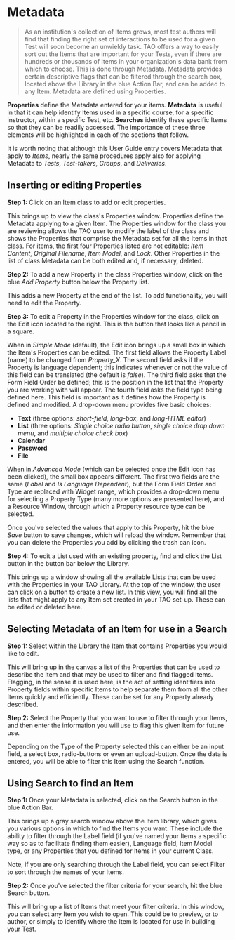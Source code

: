 # Metadata


>As an institution's collection of Items grows, most test authors will find that finding the right set of interactions to be used for a given Test will soon become an unwieldy task. TAO offers a way to easily sort out the Items that are important for your Tests, even if there are hundreds or thousands of Items in your organization's data bank from which to choose. This is done through Metadata. Metadata provides certain descriptive flags that can be filtered through the search box, located above the Library in the blue Action Bar, and can be added to any Item. Metadata are defined using Properties.

**Properties** define the Metadata entered for your items. **Metadata** is useful in that it can help identify Items used in a specific course, for a specific instructor, within a specific Test, etc. **Searches** identify these specific Items so that they can be readily accessed. The importance of these three elements will be highlighted in each of the sections that follow.

It is worth noting that although this User Guide entry covers Metadata that apply to *Items*, nearly the same procedures apply also for applying Metadata to *Tests*, *Test-takers*, *Groups*, and *Deliveries*.


## Inserting or editing Properties

**Step 1:** Click on an Item class to add or edit properties. 

This brings up to view the class's Properties window. Properties define the Metadata applying to a given Item. The Properties window for the class you are reviewing allows the TAO user to modify the label of the class and shows the Properties that comprise the Metadata set for all the Items in that class. For items, the first four Properties listed are not editable: *Item Content*, *Original Filename*, *Item Model*, and *Lock*. Other Properties in the list of class Metadata can be both edited and, if necessary, deleted.

**Step 2:**  To add a new Property in the class Properties window, click on the blue *Add Property* button below the Property list.

This adds a new Property at the end of the list. To add functionality, you will need to edit the Property.

**Step 3:** To edit a Property in the Properties window for the class, click on the Edit icon located to the right. This is the button that looks like a pencil in a square.

When in *Simple Mode* (default), the Edit icon brings up a small box in which the Item's Properties can be edited. The first field allows the Property Label (name) to be changed from *Property_X*. The second field asks if the Property is language dependent; this indicates whenever or not the value of this field can be translated (the default is *false*). The third field asks that the Form Field Order be defined; this is the position in the list that the Property you are working with will appear. The fourth field asks the field type being defined here. This field is important as it defines how the Property is defined and modified. A drop-down menu provides five basic choices:

- **Text** (three options: *short-field*, *long-box*, and *long-HTML editor*)
- **List** (three options: *Single choice radio button*, *single choice drop down menu*, and *multiple choice check box*)
- **Calendar**
- **Password**
- **File**

When in *Advanced Mode* (which can be selected once the Edit icon has been clicked), the small box appears different. The first two fields are the same (*Label* and *Is Language Dependent*), but the Form Field Order and Type are replaced with Widget range, which provides a drop-down menu for selecting a Property Type (many more options are presented here), and a Resource Window, through which a Property resource type can be selected.

Once you've selected the values that apply to this Property, hit the blue *Save* button to save changes, which will reload the window. Remember that you can delete the Properties you add by clicking the trash can icon.

**Step 4:** To edit a List used with an existing property, find and click the List button in the button bar below the Library.

This brings up a window showing all the available Lists that can be used with the Properties in your TAO Library. At the top of the window, the user can click on a button to create a new list. In this view, you will find all the lists that might apply to any Item set created in your TAO set-up. These can be edited or deleted here.

## Selecting Metadata of an Item for use in a Search

**Step 1:** Select within the Library the Item that contains Properties you would like to edit.

This will bring up in the canvas a list of the Properties that can be used to describe the item and that may be used to filter and find flagged Items. Flagging, in the sense it is used here, is the act of setting identifiers into Property fields within specific Items to help separate them from all the other Items quickly and efficiently. These can be set for any Property already described. 

**Step 2:** Select the Property that you want to use to filter through your Items, and then enter the information you will use to flag this given Item for future use.

Depending on the Type of the Property selected this can either be an input field, a select box, radio-buttons or even an upload-button. Once the data is entered, you will be able to filter this Item using the Search function.

## Using Search to find an Item

**Step 1:** Once your Metadata is selected, click on the Search button in the blue Action Bar.

This brings up a gray search window above the Item library, which gives you various options in which to find the Items you want. These include the ability to filter through the Label field (if you've named your Items a specific way so as to facilitate finding them easier), Language field, Item Model type, or any Properties that you defined for Items in your current Class.

Note, if you are only searching through the Label field, you can select Filter to sort through the names of your Items.

**Step 2:** Once you've selected the filter criteria for your search, hit the blue Search button.

This will bring up a list of Items that meet your filter criteria. In this window, you can select any Item you wish to open. This could be to preview, or to author, or simply to identify where the Item is located for use in building your Test. 
